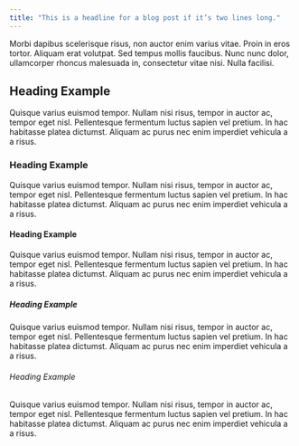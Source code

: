 ```yaml
--- 
title: "This is a headline for a blog post if it’s two lines long."
---
```


Morbi dapibus scelerisque risus, non auctor enim varius vitae. Proin in eros tortor. Aliquam erat volutpat. Sed tempus mollis faucibus. Nunc nunc dolor, ullamcorper rhoncus malesuada in, consectetur vitae nisi. Nulla facilisi. 

## Heading Example

Quisque varius euismod tempor. Nullam nisi risus, tempor in auctor ac, tempor eget nisl. Pellentesque fermentum luctus sapien vel pretium. In hac habitasse platea dictumst. Aliquam ac purus nec enim imperdiet vehicula a a risus.

### Heading Example

Quisque varius euismod tempor. Nullam nisi risus, tempor in auctor ac, tempor eget nisl. Pellentesque fermentum luctus sapien vel pretium. In hac habitasse platea dictumst. Aliquam ac purus nec enim imperdiet vehicula a a risus.

#### Heading Example

Quisque varius euismod tempor. Nullam nisi risus, tempor in auctor ac, tempor eget nisl. Pellentesque fermentum luctus sapien vel pretium. In hac habitasse platea dictumst. Aliquam ac purus nec enim imperdiet vehicula a a risus.

##### Heading Example

Quisque varius euismod tempor. Nullam nisi risus, tempor in auctor ac, tempor eget nisl. Pellentesque fermentum luctus sapien vel pretium. In hac habitasse platea dictumst. Aliquam ac purus nec enim imperdiet vehicula a a risus.

###### Heading Example

Quisque varius euismod tempor. Nullam nisi risus, tempor in auctor ac, tempor eget nisl. Pellentesque fermentum luctus sapien vel pretium. In hac habitasse platea dictumst. Aliquam ac purus nec enim imperdiet vehicula a a risus.
